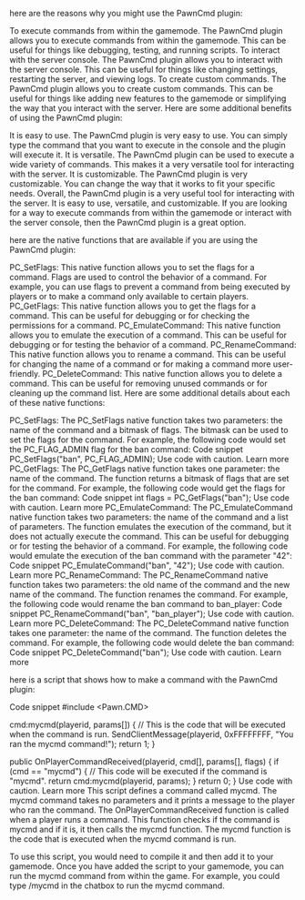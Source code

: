 


 here are the reasons why you might use the PawnCmd plugin:

To execute commands from within the gamemode. The PawnCmd plugin allows you to execute commands from within the gamemode. This can be useful for things like debugging, testing, and running scripts.
To interact with the server console. The PawnCmd plugin allows you to interact with the server console. This can be useful for things like changing settings, restarting the server, and viewing logs.
To create custom commands. The PawnCmd plugin allows you to create custom commands. This can be useful for things like adding new features to the gamemode or simplifying the way that you interact with the server.
Here are some additional benefits of using the PawnCmd plugin:

It is easy to use. The PawnCmd plugin is very easy to use. You can simply type the command that you want to execute in the console and the plugin will execute it.
It is versatile. The PawnCmd plugin can be used to execute a wide variety of commands. This makes it a very versatile tool for interacting with the server.
It is customizable. The PawnCmd plugin is very customizable. You can change the way that it works to fit your specific needs.
Overall, the PawnCmd plugin is a very useful tool for interacting with the server. It is easy to use, versatile, and customizable. If you are looking for a way to execute commands from within the gamemode or interact with the server console, then the PawnCmd plugin is a great option.




 here are the native functions that are available if you are using the PawnCmd plugin:

PC_SetFlags: This native function allows you to set the flags for a command. Flags are used to control the behavior of a command. For example, you can use flags to prevent a command from being executed by players or to make a command only available to certain players.
PC_GetFlags: This native function allows you to get the flags for a command. This can be useful for debugging or for checking the permissions for a command.
PC_EmulateCommand: This native function allows you to emulate the execution of a command. This can be useful for debugging or for testing the behavior of a command.
PC_RenameCommand: This native function allows you to rename a command. This can be useful for changing the name of a command or for making a command more user-friendly.
PC_DeleteCommand: This native function allows you to delete a command. This can be useful for removing unused commands or for cleaning up the command list.
Here are some additional details about each of these native functions:

PC_SetFlags: The PC_SetFlags native function takes two parameters: the name of the command and a bitmask of flags. The bitmask can be used to set the flags for the command. For example, the following code would set the PC_FLAG_ADMIN flag for the ban command:
Code snippet
PC_SetFlags("ban", PC_FLAG_ADMIN);
Use code with caution. Learn more
PC_GetFlags: The PC_GetFlags native function takes one parameter: the name of the command. The function returns a bitmask of flags that are set for the command. For example, the following code would get the flags for the ban command:
Code snippet
int flags = PC_GetFlags("ban");
Use code with caution. Learn more
PC_EmulateCommand: The PC_EmulateCommand native function takes two parameters: the name of the command and a list of parameters. The function emulates the execution of the command, but it does not actually execute the command. This can be useful for debugging or for testing the behavior of a command. For example, the following code would emulate the execution of the ban command with the parameter "42":
Code snippet
PC_EmulateCommand("ban", "42");
Use code with caution. Learn more
PC_RenameCommand: The PC_RenameCommand native function takes two parameters: the old name of the command and the new name of the command. The function renames the command. For example, the following code would rename the ban command to ban_player:
Code snippet
PC_RenameCommand("ban", "ban_player");
Use code with caution. Learn more
PC_DeleteCommand: The PC_DeleteCommand native function takes one parameter: the name of the command. The function deletes the command. For example, the following code would delete the ban command:
Code snippet
PC_DeleteCommand("ban");
Use code with caution. Learn more



here is a script that shows how to make a command with the PawnCmd plugin:

Code snippet
#include <Pawn.CMD>

cmd:mycmd(playerid, params[])
{
    // This is the code that will be executed when the command is run.
    SendClientMessage(playerid, 0xFFFFFFFF, "You ran the mycmd command!");
    return 1;
}

public OnPlayerCommandReceived(playerid, cmd[], params[], flags)
{
    if (cmd == "mycmd")
    {
        // This code will be executed if the command is "mycmd".
        return cmd:mycmd(playerid, params);
    }
    return 0;
}
Use code with caution. Learn more
This script defines a command called mycmd. The mycmd command takes no parameters and it prints a message to the player who ran the command. The OnPlayerCommandReceived function is called when a player runs a command. This function checks if the command is mycmd and if it is, it then calls the mycmd function. The mycmd function is the code that is executed when the mycmd command is run.

To use this script, you would need to compile it and then add it to your gamemode. Once you have added the script to your gamemode, you can run the mycmd command from within the game. For example, you could type /mycmd in the chatbox to run the mycmd command.
